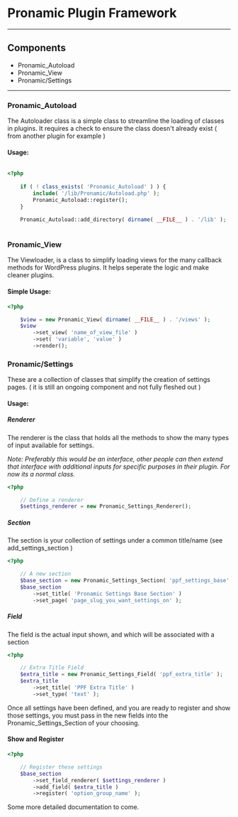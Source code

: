 # Pronamic Plugin Framework

---

## Components

- Pronamic_Autoload
- Pronamic_View
- Pronamic/Settings

---

### Pronamic_Autoload

The Autoloader class is a simple class to streamline the loading of classes in plugins.  It requires a check to ensure the class doesn't already exist ( from another plugin for example )

#### Usage:

```php

<?php
    
    if ( ! class_exists( 'Pronamic_Autoload' ) ) {
        include( '/lib/Pronamic/Autoload.php' );
        Pronamic_Autoload::register();
    }
        
    Pronamic_Autoload::add_directory( dirname( __FILE__ ) . '/lib' );
        
```

### Pronamic_View

The Viewloader, is a class to simplify loading views for the many callback methods for WordPress plugins.  It helps seperate the logic and make cleaner plugins.

#### Simple Usage:

```php
<?php

    $view = new Pronamic_View( dirname( __FILE__ ) . '/views' );
    $view
        ->set_view( 'name_of_view_file' )
        ->set( 'variable', 'value' )
        ->render();

```

### Pronamic/Settings

These are a collection of classes that simplify the creation of settings pages. ( it is still an ongoing component and not fully fleshed out )

#### Usage:
##### Renderer
The renderer is the class that holds all the methods to show the many types of input available for settings. 

_Note: Preferably this would be an interface, other people can then extend that interface with additional inputs for specific purposes in their plugin.  For now its a normal class._

```php
<?php

    // Define a renderer
    $settings_renderer = new Pronamic_Settings_Renderer();

```

##### Section
The section is your collection of settings under a common title/name (see add_settings_section )

```php
<?php

    // A new section
    $base_section = new Pronamic_Settings_Section( 'ppf_settings_base' );
    $base_section
        ->set_title( 'Pronamic Settings Base Section' )
        ->set_page( 'page_slug_you_want_settings_on' );

```

##### Field
The field is the actual input shown, and which will be associated with a section

```php
<?php

    // Extra Title Field
    $extra_title = new Pronamic_Settings_Field( 'ppf_extra_title' );
    $extra_title
        ->set_title( 'PPF Extra Title' )
        ->set_type( 'text' );
```

Once all settings have been defined, and you are ready to register and show those settings, you must pass in the new fields into the Pronamic_Settings_Section of your choosing.  

#### Show and Register

```php
<?php

    // Register these settings
    $base_section
        ->set_field_renderer( $settings_renderer )
        ->add_field( $extra_title )
        ->register( 'option_group_name' );
```

Some more detailed documentation to come.